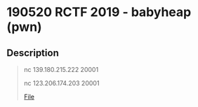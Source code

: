 190520 RCTF 2019 - babyheap (pwn)
===

## Description

> nc 139.180.215.222 20001
> 
> nc 123.206.174.203 20001 
> 
> [File](https://adworld.xctf.org.cn/media/uploads/task/9963088193254d13ab72905c24772852.zip)
